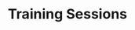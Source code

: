 ---
title        : Training Sessions
type         : track
featured     : yes
when_day     : Mon
description  : Learn about key topics widely used through out the conference
organizers   :
---